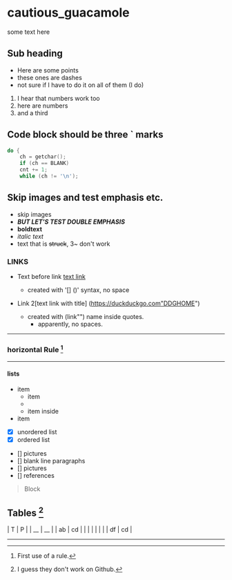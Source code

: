 # cautious_guacamole

some text here

## Sub heading

- Here are some points
- these ones are dashes
- not sure if I have to do it on all of them (I do)
   
   
1. I hear that numbers work too
2. here are numbers
3. and a third

## Code block should be three ` marks
```c
do {
	ch = getchar();
	if (ch == BLANK)
	cnt += 1;
	while (ch != '\n');
```
## Skip images and test emphasis etc.
- skip images
- ***BUT LET'S TEST DOUBLE EMPHASIS***
- __boldtext__
- _italic text_ 
- text that is ~~struck~~, 3~ don't work

### LINKS
- Text before link [text link](https://duckduckgo.com)
	- created with '[] ()' syntax, no space


- Link 2[text link with title] (https://duckduckgo.com"DDGHOME")
	- created with (link"") name inside quotes.
		- apparently, no spaces.

---
### horizontal Rule [^1]
---

#### lists
* item
  * item
  * 
  * item inside
* item

- [x] unordered list
- [x] ordered list
- [] pictures
- [] blank line paragraphs
- [] pictures
- [] references

> Block

## Tables [^tables]

| T  | P  |
| __ | __ |
| ab | cd |
|    |    |
|    |    |
| df | cd |

---
[^1]: First use of a rule.
[^tables]: I guess they don't work on Github.



